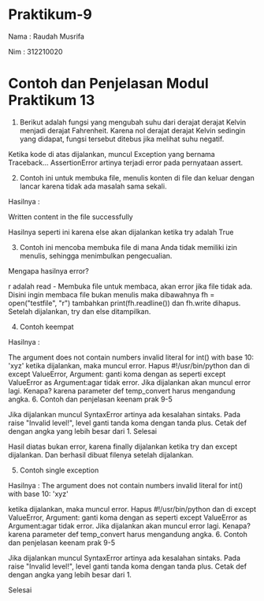 # Praktikum-9

Nama : Raudah Musrifa

Nim : 312210020

# Contoh dan Penjelasan Modul Praktikum 13

1. Berikut adalah fungsi yang mengubah suhu dari derajat derajat Kelvin menjadi derajat Fahrenheit. Karena nol derajat derajat Kelvin sedingin yang didapat, fungsi tersebut ditebus jika melihat suhu negatif.

Ketika kode di atas dijalankan, muncul Exception yang bernama Traceback... AssertionError artinya terjadi error pada pernyataan assert.

2. Contoh ini untuk membuka file, menulis konten di file dan keluar dengan lancar karena tidak ada masalah sama sekali.

Hasilnya :

Written content in the file successfully

Hasilnya seperti ini karena else akan dijalankan ketika try adalah True

3. Contoh ini mencoba membuka file di mana Anda tidak memiliki izin menulis, sehingga menimbulkan pengecualian.

Mengapa hasilnya error?

r adalah read - Membuka file untuk membaca, akan error jika file tidak ada. Disini ingin membaca file bukan menulis maka dibawahnya fh = open("testfile", "r") tambahkan print(fh.readline()) dan fh.write dihapus. Setelah dijalankan, try dan else ditampilkan.

4. Contoh keempat

Hasilnya :

The argument does not contain numbers 
invalid literal for int() with base 10: 'xyz'
ketika dijalankan, maka muncul error. Hapus #!/usr/bin/python dan di except ValueError, Argument: ganti koma dengan as seperti except ValueError as Argument:agar tidak error. Jika dijalankan akan muncul error lagi. Kenapa? karena parameter def temp_convert harus mengandung angka.
6. Contoh dan penjelasan keenam
prak 9-5

Jika dijalankan muncul SyntaxError artinya ada kesalahan sintaks. Pada raise "Invalid level!", level ganti tanda koma dengan tanda plus. Cetak def dengan angka yang lebih besar dari 1.
Selesai

Hasil diatas bukan error, karena finally dijalankan ketika try dan except dijalankan. Dan berhasil dibuat filenya setelah dijalankan.

5. Contoh single exception

Hasilnya :
The argument does not contain numbers 
invalid literal for int() with base 10: 'xyz'

ketika dijalankan, maka muncul error. Hapus #!/usr/bin/python dan di except ValueError, Argument: ganti koma dengan as seperti except ValueError as Argument:agar tidak error. Jika dijalankan akan muncul error lagi. Kenapa? karena parameter def temp_convert harus mengandung angka.
6. Contoh dan penjelasan keenam
prak 9-5

Jika dijalankan muncul SyntaxError artinya ada kesalahan sintaks. Pada raise "Invalid level!", level ganti tanda koma dengan tanda plus. Cetak def dengan angka yang lebih besar dari 1.

Selesai




